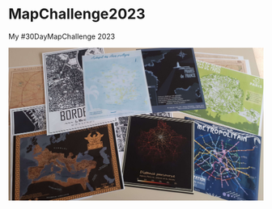 # MapChallenge2023
My #30DayMapChallenge 2023

[![](./assets/banner.jpg)](https://viglino.github.io/MapChallenge2023/)